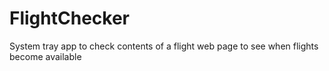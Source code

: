 # FlightChecker
System tray app to check contents of a flight web page to see when flights become available
